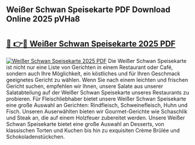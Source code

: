 ## Weißer Schwan Speisekarte PDF Download Online 2025 pVHa8

# <h2><a href="http://gc9eye1.nevu.top/?p=Wei%c3%9fer+Schwan+Speisekarte">🔗 👉🔴 Weißer Schwan Speisekarte 2025 PDF</a></h2>

[![Weißer Schwan Speisekarte 2025 PDF](https://i.imgur.com/dBaPXMq.png)](http://gc9eye1.nevu.top/?p=Wei%c3%9fer+Schwan+Speisekarte)
Die Weißer Schwan Speisekarte ist nicht nur eine Liste von Gerichten in einem Restaurant oder Café, sondern auch Ihre Möglichkeit, ein köstliches und für Ihren Geschmack geeignetes Gericht zu wählen. Wenn Sie nach einem leichten und frischen Gericht suchen, empfehlen wir Ihnen, unsere Salate aus unserer Salatabteilung auf der Weißer Schwan Speisekarte unseres Restaurants zu probieren. Für Fleischliebhaber bietet unsere Weißer Schwan Speisekarte eine große Auswahl an Gerichten: Rindfleisch, Schweinefleisch, Huhn und Fisch. Unseren Auserwählten bieten wir Gourmet-Gerichte wie Schaschlik und Steak an, die auf einem Holzfeuer zubereitet werden. Unsere Weißer Schwan Speisekarte bietet eine große Auswahl an Desserts, von klassischen Torten und Kuchen bis hin zu exquisiten Crème Brûlée und Schokoladenstückchen.
